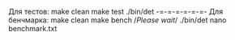 Для тестов:
make clean
make test
./bin/det
-=-=-=-=-=-=-
Для бенчмарка:
make clean
make bench
/*Please wait*/
./bin/det
nano benchmark.txt